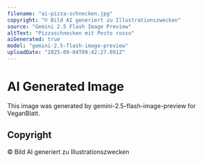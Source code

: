 ```yaml
---
filename: "ai-pizza-schnecken.jpg"
copyright: "© Bild AI generiert zu Illustrationszwecken"
source: "Gemini 2.5 Flash Image Preview"
altText: "Pizzaschnecken mit Pesto rosso"
aiGenerated: true
model: "gemini-2.5-flash-image-preview"
uploadDate: "2025-09-04T09:42:27.091Z"
---
```


# AI Generated Image

This image was generated by gemini-2.5-flash-image-preview for VeganBlatt.

## Copyright
© Bild AI generiert zu Illustrationszwecken
